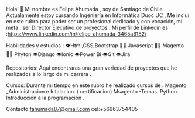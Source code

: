 Hola! 👋
Mi nombre es Felipe Ahumada , soy de Santiago de Chile .
Actualamente estoy cursando Ingeniería en Informática Duoc UC ,
Me incluí en este rubro para poder ser un profesional dedicado 
y con vocación, mi meta : ser Director Ejecutivo de proyectos .
Mi perfil de Linkedin es :https://www.linkedin.com/in/felipe-ahumada-3465a6182/

Habilidades y estudios :
👁️Html,CSS,Bootstrap
👨‍💻 Javascript
👨‍💻 Magento
👨‍💻 Phyton
👁️Django
👁️Ionic
👁️Power Bi
👁️Git
👁️Jira

 Repositorios:
 Aquí encontraras una gran variedad de proyectos que he 
 realizados a lo largo de mi carrera .
 
 Cursos:
 Durante mi tiempo en este rubro  he realizado cursos de :
 Magento _Administracion e Intalacion. ( certificacion)
 Msagento -Temas.
 Python.
 Introducción a la programación .


Contacto
fahumada87@gmail.com
cel:+56963754405





